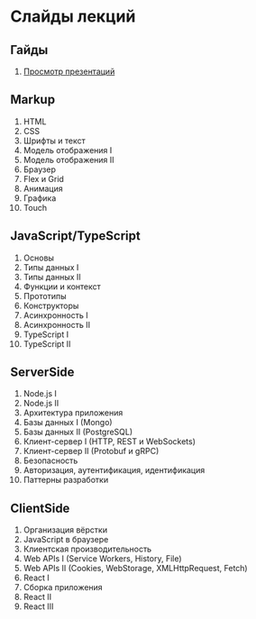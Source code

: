 # Слайды лекций

## Гайды

1. [Просмотр презентаций](https://urfu-2018.github.io/slides/guides/00-presentations/)

## Markup

1. HTML
1. CSS
1. Шрифты и текст
1. Модель отображения I
1. Модель отображения II
1. Браузер
1. Flex и Grid
1. Анимация
1. Графика 
1. Touch

## JavaScript/TypeScript

1. Основы
1. Типы данных I
1. Типы данных II
1. Функции и контекст
1. Прототипы
1. Конструкторы
1. Асинхронность I
1. Асинхронность II
1. TypeScript I
1. TypeScript II

## ServerSide

1. Node.js I
1. Node.js II
1. Архитектура приложения
1. Базы данных I (Mongo)
1. Базы данных II (PostgreSQL)
1. Клиент-сервер I (HTTP, REST и WebSockets)
1. Клиент-сервер II (Protobuf и gRPC)
1. Безопасность
1. Авторизация, аутентификация, идентификация
1. Паттерны разработки

## ClientSide

1. Организация вёрстки
1. JavaScript в браузере
1. Клиентская производительность
1. Web APIs I (Service Workers, History, File)
1. Web APIs II (Cookies, WebStorage, XMLHttpRequest, Fetch)
1. React I
1. Сборка приложения
1. React II
1. React III

